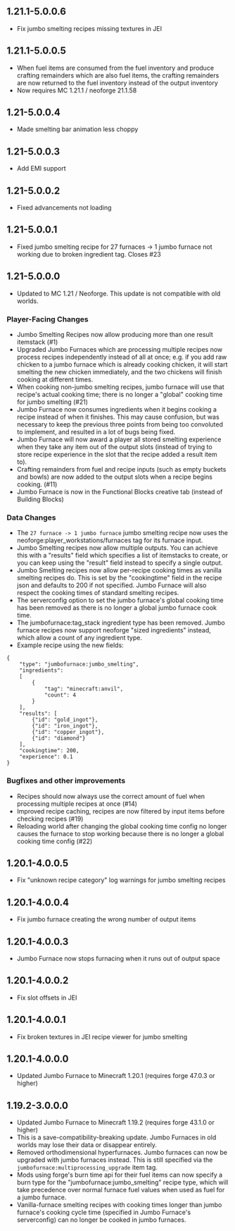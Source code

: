 ## 1.21.1-5.0.0.6
* Fix jumbo smelting recipes missing textures in JEI

## 1.21.1-5.0.0.5
* When fuel items are consumed from the fuel inventory and produce crafting remainders which are also fuel items, the crafting remainders are now returned to the fuel inventory instead of the output inventory
* Now requires MC 1.21.1 / neoforge 21.1.58

## 1.21-5.0.0.4
* Made smelting bar animation less choppy

## 1.21-5.0.0.3
* Add EMI support

## 1.21-5.0.0.2
* Fixed advancements not loading

## 1.21-5.0.0.1
* Fixed jumbo smelting recipe for 27 furnaces -> 1 jumbo furnace not working due to broken ingredient tag. Closes #23

## 1.21-5.0.0.0
* Updated to MC 1.21 / Neoforge. This update is not compatible with old worlds.

### Player-Facing Changes
* Jumbo Smelting Recipes now allow producing more than one result itemstack (#1)
* Upgraded Jumbo Furnaces which are processing multiple recipes now process recipes independently instead of all at once; e.g. if you add raw chicken to a jumbo furnace which is already cooking chicken, it will start smelting the new chicken immediately, and the two chickens will finish cooking at different times.
* When cooking non-jumbo smelting recipes, jumbo furnace will use that recipe's actual cooking time; there is no longer a "global" cooking time for jumbo smelting (#21)
* Jumbo Furnace now consumes ingredients when it begins cooking a recipe instead of when it finishes. This may cause confusion, but was necessary to keep the previous three points from being too convoluted to implement, and resulted in a lot of bugs being fixed.
* Jumbo Furnace will now award a player all stored smelting experience when they take any item out of the output slots (instead of trying to store recipe experience in the slot that the recipe added a result item to).
* Crafting remainders from fuel and recipe inputs (such as empty buckets and bowls) are now added to the output slots when a recipe begins cooking. (#11)
* Jumbo Furnace is now in the Functional Blocks creative tab (instead of Building Blocks)

### Data Changes
* The `27 furnace -> 1 jumbo furnace` jumbo smelting recipe now uses the neoforge:player_workstations/furnaces tag for its furnace input.
* Jumbo Smelting recipes now allow multiple outputs. You can achieve this with a "results" field which specifies a list of itemstacks to create, or you can keep using the "result" field instead to specify a single output.
* Jumbo Smelting recipes now allow per-recipe cooking times as vanilla smelting recipes do. This is set by the "cookingtime" field in the recipe json and defaults to 200 if not specified. Jumbo Furnace will also respect the cooking times of standard smelting recipes.
* The serverconfig option to set the jumbo furnace's global cooking time has been removed as there is no longer a global jumbo furnace cook time.
* The jumbofurnace:tag_stack ingredient type has been removed. Jumbo furnace recipes now support neoforge "sized ingredients" instead, which allow a count of any ingredient type.
* Example recipe using the new fields:
```
{
	"type": "jumbofurnace:jumbo_smelting",
	"ingredients":
	[
		{
			"tag": "minecraft:anvil",
			"count": 4
		}
	],
	"results": [
		{"id": "gold_ingot"},
		{"id": "iron_ingot"},
		{"id": "copper_ingot"},
		{"id": "diamond"}
	],
	"cookingtime": 200,
	"experience": 0.1
}
```

### Bugfixes and other improvements
* Recipes should now always use the correct amount of fuel when processing multiple recipes at once (#14)
* Improved recipe caching, recipes are now filtered by input items before checking recipes (#19)
* Reloading world after changing the global cooking time config no longer causes the furnace to stop working because there is no longer a global cooking time config (#22)

## 1.20.1-4.0.0.5
* Fix "unknown recipe category" log warnings for jumbo smelting recipes

## 1.20.1-4.0.0.4
* Fix jumbo furnace creating the wrong number of output items

## 1.20.1-4.0.0.3
* Jumbo Furnace now stops furnacing when it runs out of output space

## 1.20.1-4.0.0.2
* Fix slot offsets in JEI

## 1.20.1-4.0.0.1
* Fix broken textures in JEI recipe viewer for jumbo smelting

## 1.20.1-4.0.0.0
* Updated Jumbo Furnace to Minecraft 1.20.1 (requires forge 47.0.3 or higher)

## 1.19.2-3.0.0.0
* Updated Jumbo Furnace to Minecraft 1.19.2 (requires forge 43.1.0 or higher)
* This is a save-compatibility-breaking update. Jumbo Furnaces in old worlds may lose their data or disappear entirely.
* Removed orthodimensional hyperfurnaces. Jumbo furnaces can now be upgraded with jumbo furnaces instead. This is still specified via the `jumbofurnace:multiprocessing_upgrade` item tag.
* Mods using forge's burn time api for their fuel items can now specify a burn type for the "jumbofurnace:jumbo_smelting" recipe type, which will take precedence over normal furnace fuel values when used as fuel for a jumbo furnace.
* Vanilla-furnace smelting recipes with cooking times longer than jumbo furnace's cooking cycle time (specified in Jumbo Furnace's serverconfig) can no longer be cooked in jumbo furnaces.
 